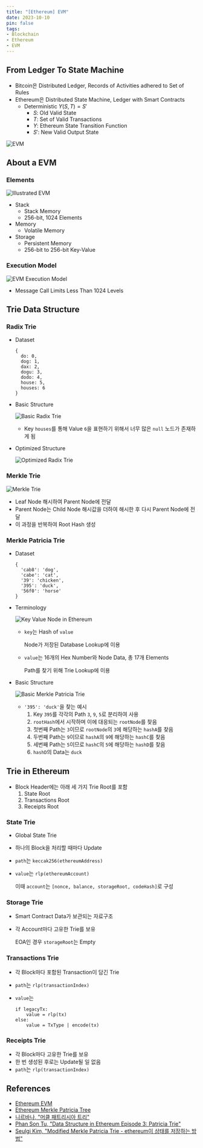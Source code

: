 ```yaml
---
title: "[Ethereum] EVM"
date: 2023-10-10
pin: false
tags:
- Blockchain
- Ethereum
- EVM
---
```


## From Ledger To State Machine

- Bitcoin은 Distributed Ledger, Records of Activities adhered to Set of Rules
- Ethereum은 Distributed State Machine, Ledger with Smart Contracts
  - Deterministic $Y(S,T)=S'$
    - $S$: Old Valid State
    - $T$: Set of Valid Transactions
    - $Y$: Ethereum State Transition Function
    - $S'$: New Valid Output State

![EVM](images/evm-execute.png)



## About a EVM

### Elements

![Illustrated EVM](images/evm-architecture.png)

- Stack
  - Stack Memory
  - 256-bit, 1024 Elements
- Memory
  - Volatile Memory
- Storage
  - Persistent Memory
  - 256-bit to 256-bit Key-Value

### Execution Model

![EVM Execution Model](images/evm-execution-model.png)

- Message Call Limits Less Than 1024 Levels



## Trie Data Structure

### Radix Trie

- Dataset

  ```
  {
    do: 0,
    dog: 1,
    dax: 2,
    dogu: 3,
    dodo: 4,
    house: 5,
    houses: 6
  }
  ```

- Basic Structure

  ![Basic Radix Trie](images/radix-trie-basic.png)

  - Key `houses`를 통해 Value `6`을 표현하기 위해서 너무 많은 `null` 노드가 존재하게 됨

- Optimized Structure

  ![Optimized Radix Trie](images/radix-trie-optimized.png)

### Merkle Trie

![Merkle Trie](images/merkle-tree-basic.png)

- Leaf Node 해시하여 Parent Node에 전달
- Parent Node는 Child Node 해시값을 더하여 해시한 후 다시 Parent Node에 전달
- 이 과정을 반복하여 Root Hash 생성

### Merkle Patricia Trie

- Dataset

  ```
  {
    'cab8': 'dog',
    'cabe': 'cat',
    '39': 'chicken',
    '395': 'duck',
    '56f0': 'horse'
  }
  ```

- Terminology

  ![Key Value Node in Ethereum](images/key-value-node.png)

  - `key`는 Hash of `value`

    Node가 저장된 Database Lookup에 이용

  - `value`는 16개의 Hex Number와 Node Data, 총 17개 Elements

    Path를 찾기 위해 Trie Lookup에 이용

- Basic Structure

  ![Basic Merkle Patricia Trie](images/mpt-basic.png)

  - `'395': 'duck'`을 찾는 예시
    1. Key `395`를 각각의 Path `3`, `9`, `5`로 분리하여 사용
    2. `rootHash`에서 시작하며 이에 대응되는 `rootNode`를 찾음
    3. 첫번째 Path는 `3`이므로 `rootNode`의 `3`에 해당하는 `hashA`를 찾음
    4. 두번째 Path는 `9`이므로 `hashA`의 `9`에 해당하는 `hashC`를 찾음
    5. 세번째 Path는 `5`이므로 `hashC`의 `5`에 해당하는 `hashD`를 찾음
    6. `hashD`의 Data는 `duck`



## Trie in Ethereum

- Block Header에는 아래 세 가지 Trie Root를 포함
  1. State Root
  2. Transactions Root
  3. Receipts Root

### State Trie

- Global State Trie

- 하나의 Block을 처리할 때마다 Update

- `path`는 `keccak256(ethereumAddress)`

- `value`는 `rlp(ethereumAccount)`

  이때 `account`는 `[nonce, balance, storageRoot, codeHash]`로 구성

### Storage Trie

- Smart Contract Data가 보관되는 자료구조

- 각 Account마다 고유한 Trie를 보유

  EOA인 경우 `storageRoot`는 Empty

### Transactions Trie

- 각 Block마다 포함된 Transaction이 담긴 Trie

- `path`는 `rlp(transactionIndex)`

- `value`는

  ```pseudocode
  if legacyTx:
      value = rlp(tx)
  else:
      value = TxType | encode(tx)
  ```

### Receipts Trie

- 각 Block마다 고유한 Trie를 보유
- 한 번 생성된 후로는 Update될 일 없음
- `path`는 `rlp(transactionIndex)`



## References

- [Ethereum EVM](https://ethereum.org/en/developers/docs/evm/)
- [Ethereum Merkle Patricia Tree](https://ethereum.org/en/developers/docs/data-structures-and-encoding/patricia-merkle-trie/)
- [니르바나, "머클 패트리시아 트리"](https://ihpark92.tistory.com/48)
- [Phan Son Tu, "Data Structure in Ethereum Episode 3: Patricia Trie"](https://medium.com/coinmonks/data-structure-in-ethereum-episode-3-patricia-trie-b7b0ccddd32f)
- [Seulgi Kim, "Modified Merkle Patricia Trie - ethereum이 상태를 저장하는 방법"](https://medium.com/codechain/modified-merkle-patricia-trie-ethereum%EC%9D%B4-%EC%83%81%ED%83%9C%EB%A5%BC-%EC%A0%80%EC%9E%A5%ED%95%98%EB%8A%94-%EB%B0%A9%EB%B2%95-e385f7d6bf84)